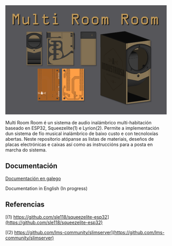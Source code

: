 <img src="./docs/img/presentacion.png" width="1000" />

Multi Room Room é un sistema de audio inalámbrico multi-habitación baseado en ESP32, Squeezelite(1) e Lyrion(2). Permite a implementación dun sistema de fío musical inalámbrico de baixo custo e con tecnoloxías abertas. Neste repositorio atópanse as listas de materiais, deseños de placas electrónicas e caixas así como as instruccións para a posta en marcha do sistema.

## Documentación

[Documentación en galego](./docs/gl/INDICE.md)

Documentation in English (In progress)

## Referencias

[(1) https://github.com/sle118/squeezelite-esp32](https://github.com/sle118/squeezelite-esp32)

[(2) https://github.com/lms-community/slimserver](https://github.com/lms-community/slimserver)